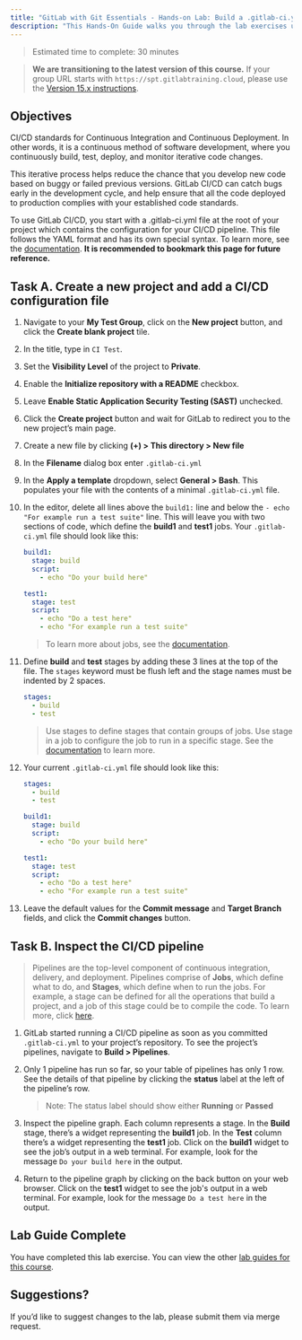```yaml
---
title: "GitLab with Git Essentials - Hands-on Lab: Build a .gitlab-ci.yml file"
description: "This Hands-On Guide walks you through the lab exercises used in the GitLab with Git Essentials course."
---
```


> Estimated time to complete: 30 minutes

> **We are transitioning to the latest version of this course.**  If your group URL starts with `https://spt.gitlabtraining.cloud`, please use the [Version 15.x instructions](https://gitlab.com/gitlab-com/content-sites/handbook/-/blob/d14ee71aeac2054c72ce96e8b35ba2511f86a7ca/content/handbook/customer-success/professional-services-engineering/education-services/gitbasicshandsonlab4.md).

## Objectives

CI/CD standards for Continuous Integration and Continuous Deployment. In other words, it is a continuous method of software development, where you continuously build, test, deploy, and monitor iterative code changes.

This iterative process helps reduce the chance that you develop new code based on buggy or failed previous versions. GitLab CI/CD can catch bugs early in the development cycle, and help ensure that all the code deployed to production complies with your established code standards.

To use GitLab CI/CD, you start with a .gitlab-ci.yml file at the root of your project which contains the configuration for your CI/CD pipeline. This file follows the YAML format and has its own special syntax. To learn more, see the [documentation](https://docs.gitlab.com/ee/ci/). **It is recommended to bookmark this page for future reference.**

## Task A. Create a new project and add a CI/CD configuration file

1. Navigate to your **My Test Group**, click on the **New project** button, and click the **Create blank project** tile.

1. In the title, type in `CI Test`.

1. Set the **Visibility Level** of the project to **Private**.

1. Enable the **Initialize repository with a README** checkbox.

1. Leave **Enable Static Application Security Testing (SAST)** unchecked.

1. Click the **Create project** button and wait for GitLab to redirect you to the new project’s main page.

1. Create a new file by clicking **(+) > This directory > New file**

1. In the **Filename** dialog box enter `.gitlab-ci.yml`

1. In the **Apply a template** dropdown, select **General > Bash**. This populates your file with the contents of a minimal `.gitlab-ci.yml` file.

1. In the editor, delete all lines above the `build1:` line and below the `- echo "For example run a test suite"` line. This will leave you with two sections of code, which define the **build1** and **test1** jobs. Your `.gitlab-ci.yml` file should look like this:

    ```yaml
    build1:
      stage: build
      script:
        - echo "Do your build here"

    test1:
      stage: test
      script:
        - echo "Do a test here"
        - echo "For example run a test suite"
    ```

    > To learn more about jobs, see the [documentation](https://docs.gitlab.com/ee/ci/jobs/).

1. Define **build** and **test** stages by adding these 3 lines at the top of the file. The `stages` keyword must be flush left and the stage names must be indented by 2 spaces.

    ```yaml
    stages:
      - build
      - test
    ```

    > Use stages to define stages that contain groups of jobs. Use stage in a job to configure the job to run in a specific stage. See the [documentation](https://docs.gitlab.com/ee/ci/yaml/index.html#stages) to learn more.

1. Your current `.gitlab-ci.yml` file should look like this:

    ```yaml
    stages:
      - build
      - test

    build1:
      stage: build
      script:
        - echo "Do your build here"

    test1:
      stage: test
      script:
        - echo "Do a test here"
        - echo "For example run a test suite"
    ```

3. Leave the default values for the **Commit message** and **Target Branch** fields, and click the **Commit changes** button.

## Task B. Inspect the CI/CD pipeline

> Pipelines are the top-level component of continuous integration, delivery, and deployment. Pipelines comprise of **Jobs**, which define what to do, and **Stages**, which define when to run the jobs. For example, a stage can be defined for all the operations that build a project, and a job of this stage could be to compile the code. To learn more, click [here](https://docs.gitlab.com/ee/ci/pipelines/).

1. GitLab started running a CI/CD pipeline as soon as you committed `.gitlab-ci.yml` to your project’s repository. To see the project’s pipelines, navigate to **Build > Pipelines**.

1. Only 1 pipeline has run so far, so your table of pipelines has only 1 row. See the details of that pipeline by clicking the **status** label at the left of the pipeline’s row.

    > Note: The status label should show either **Running** or **Passed**

1. Inspect the pipeline graph. Each column represents a stage. In the **Build** stage, there’s a widget representing the **build1** job. In the **Test** column there’s a widget representing the **test1** job. Click on the **build1** widget to see the job’s output in a web terminal. For example, look for the message `Do your build here` in the output.

1. Return to the pipeline graph by clicking on the back button on your web browser. Click on the **test1** widget to see the job's output in a web terminal. For example, look for the message `Do a test here` in the output.

## Lab Guide Complete

You have completed this lab exercise. You can view the other [lab guides for this course](/handbook/customer-success/professional-services-engineering/education-services/gitbasicshandson).

## Suggestions?

If you’d like to suggest changes to the lab, please submit them via merge request.
